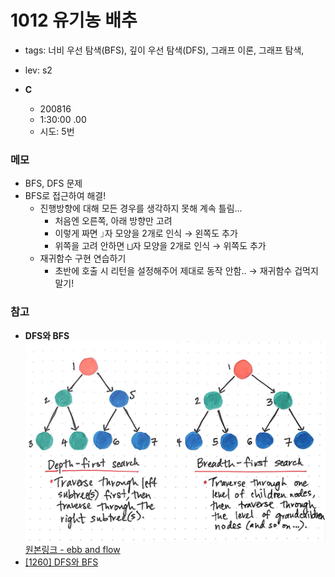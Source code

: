 # 1012 유기농 배추
 - tags: 너비 우선 탐색(BFS), 깊이 우선 탐색(DFS), 그래프 이론, 그래프 탐색,
 - lev: s2

 - **C**
   - 200816
   - 1:30:00 .00
   - 시도: 5번
  

### 메모
 - BFS, DFS 문제
 - BFS로 접근하여 해결!
    - 진행방향에 대해 모든 경우를 생각하지 못해 계속 틀림...
       - 처음엔 오른쪽, 아래 방향만 고려
       - 이렇게 짜면 `⏌`자 모양을 2개로 인식 → 왼쪽도 추가
       - 위쪽을 고려 안하면 `⨆`자 모양을 2개로 인식 → 위쪽도 추가
    - 재귀함수 구현 연습하기
       - 초반에 호출 시 리턴을 설정해주어 제대로 동작 안함.. → 재귀함수 겁먹지 말기!

### 참고
 - **DFS와 BFS**<br><img src="./img.jpg" width=500px><br>[원본링크 - ebb and flow](https://ebbnflow.tistory.com/173)
 - [[1260] DFS와 BFS](https://uhug.github.io/docs/1260)
